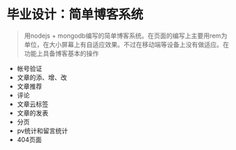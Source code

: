 # 毕业设计：简单博客系统
>用nodejs + mongodb编写的简单博客系统。在页面的编写上主要用rem为单位，在大小屏幕上有自适应效果。不过在移动端等设备上没有做适应。在功能上具备博客基本的操作
- 帐号验证
- 文章的添、增、改
- 文章推荐
- 评论
- 文章云标签
- 文章的发表
- 分页
- pv统计和留言统计
- 404页面
